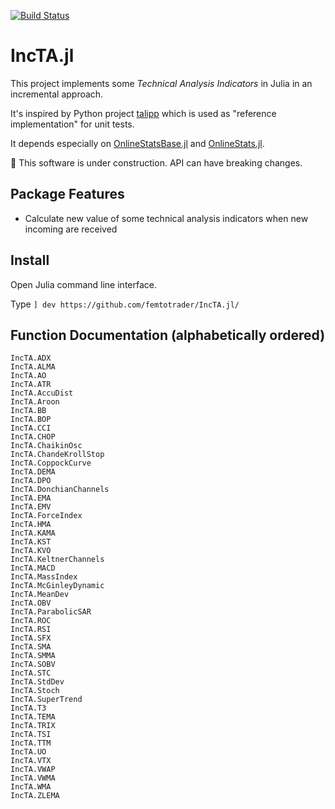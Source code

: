 [![Build Status](https://github.com/femtotrader/IncTA.jl/actions/workflows/CI.yml/badge.svg?branch=master)](https://github.com/femtotrader/IncTA.jl/actions/workflows/CI.yml?query=branch%3Amaster)

# IncTA.jl
This project implements some *Technical Analysis Indicators* in Julia in an incremental approach.

It's inspired by Python project [talipp](https://github.com/nardew/talipp) which is used as "reference implementation" for unit tests.

It depends especially on [OnlineStatsBase.jl](https://github.com/joshday/OnlineStatsBase.jl) and [OnlineStats.jl](https://github.com/joshday/OnlineStatsBase.jl).

🚧 This software is under construction. API can have breaking changes.

## Package Features
- Calculate new value of some technical analysis indicators when new incoming are received

## Install
Open Julia command line interface. 

Type `] dev https://github.com/femtotrader/IncTA.jl/`

## Function Documentation (alphabetically ordered)
```@docs
IncTA.ADX
IncTA.ALMA
IncTA.AO
IncTA.ATR
IncTA.AccuDist
IncTA.Aroon
IncTA.BB
IncTA.BOP
IncTA.CCI
IncTA.CHOP
IncTA.ChaikinOsc
IncTA.ChandeKrollStop
IncTA.CoppockCurve
IncTA.DEMA
IncTA.DPO
IncTA.DonchianChannels
IncTA.EMA
IncTA.EMV
IncTA.ForceIndex
IncTA.HMA
IncTA.KAMA
IncTA.KST
IncTA.KVO
IncTA.KeltnerChannels
IncTA.MACD
IncTA.MassIndex
IncTA.McGinleyDynamic
IncTA.MeanDev
IncTA.OBV
IncTA.ParabolicSAR
IncTA.ROC
IncTA.RSI
IncTA.SFX
IncTA.SMA
IncTA.SMMA
IncTA.SOBV
IncTA.STC
IncTA.StdDev
IncTA.Stoch
IncTA.SuperTrend
IncTA.T3
IncTA.TEMA
IncTA.TRIX
IncTA.TSI
IncTA.TTM
IncTA.UO
IncTA.VTX
IncTA.VWAP
IncTA.VWMA
IncTA.WMA
IncTA.ZLEMA
```
